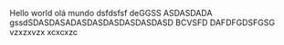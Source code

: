 Hello world
olá mundo
dsfdsfsf
deGGSS
ASDASDADA
gssdSDASDASADASDASDASDASDASDASD
BCVSFD
DAFDFGDSFGSG
vzxzxvzx
xcxcxzc
